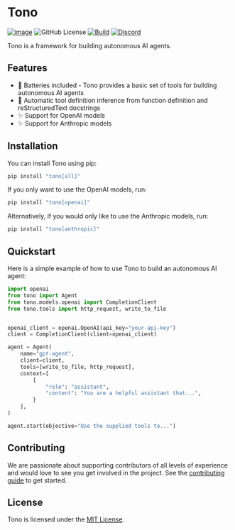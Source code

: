 # Tono

[![image](https://img.shields.io/pypi/v/tono.svg)](https://pypi.python.org/pypi/tono)
![GitHub License](https://img.shields.io/github/license/CilantroStudio/tono)
[![Build](https://github.com/CilantroStudio/tono/actions/workflows/build.yaml/badge.svg)](https://github.com/CilantroStudio/tono/actions/workflows/build.yaml)
[![Discord](https://img.shields.io/badge/Discord-%235865F2.svg?logo=discord&logoColor=white)](https://discord.gg/954vZeZ4)


Tono is a framework for building autonomous AI agents. 

## Features

- 🔋 Batteries included - Tono provides a basic set of tools for building autonomous AI agents
- 🚀 Automatic tool definition inference from function definition and reStructuredText docstrings
- ✨ Support for OpenAI models
- ✨ Support for Anthropic models

## Installation

You can install Tono using pip:

```bash
pip install "tono[all]"
``` 

If you only want to use the OpenAI models, run:

```bash
pip install "tono[openai]"
```

Alternatively, if you would only like to use the Anthropic models, run:

```bash
pip install "tono[anthropic]"
```

## Quickstart

Here is a simple example of how to use Tono to build an autonomous AI agent:

```python
import openai
from tono import Agent
from tono.models.openai import CompletionClient
from tono.tools import http_request, write_to_file


openai_client = openai.OpenAI(api_key="your-api-key")
client = CompletionClient(client=openai_client)

agent = Agent(
    name="gpt-agent",
    client=client,
    tools=[write_to_file, http_request],
    context=[
        {
            "role": "assistant",
            "content": "You are a helpful assistant that...",
        }
    ],
)

agent.start(objective="Use the supplied tools to...")
```


## Contributing

We are passionate about supporting contributors of all levels of experience and would love to see you get involved in the project. See the [contributing guide](/contributing.md) to get started.

## License 

Tono is licensed under the [MIT License](/LICENSE).